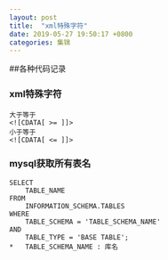 ```yaml
---
layout: post
title:  "xml特殊字符"
date: 2019-05-27 19:50:17 +0800
categories: 集锦
---
```

##各种代码记录

### xml特殊字符

````
大于等于
<![CDATA[ >= ]]>
小于等于
<![CDATA[ <= ]]>
````

### mysql获取所有表名

````
SELECT
	TABLE_NAME
FROM
	INFORMATION_SCHEMA.TABLES
WHERE
	TABLE_SCHEMA = 'TABLE_SCHEMA_NAME'
AND 
	TABLE_TYPE = 'BASE TABLE';
*	TABLE_SCHEMA_NAME : 库名         
````